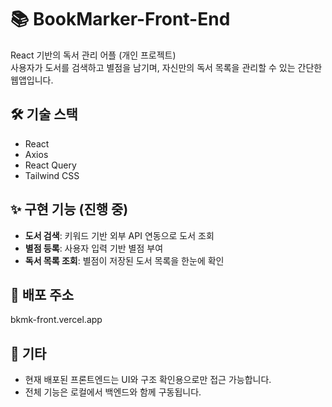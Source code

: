 # 📚 BookMarker-Front-End
React 기반의 독서 관리 어플 (개인 프로젝트)  
사용자가 도서를 검색하고 별점을 남기며, 자신만의 독서 목록을 관리할 수 있는 간단한 웹앱입니다.


## 🛠️ 기술 스택
- React
- Axios
- React Query
- Tailwind CSS


## ✨ 구현 기능 (진행 중)
- **도서 검색**: 키워드 기반 외부 API 연동으로 도서 조회
- **별점 등록**: 사용자 입력 기반 별점 부여
- **독서 목록 조회**: 별점이 저장된 도서 목록을 한눈에 확인


## 📌 배포 주소  
bkmk-front.vercel.app


## 📌 기타 
- 현재 배포된 프론트엔드는 UI와 구조 확인용으로만 접근 가능합니다.
- 전체 기능은 로컬에서 백엔드와 함께 구동됩니다.

